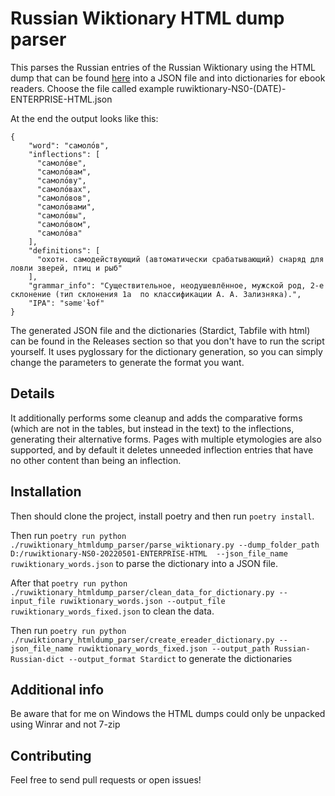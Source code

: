 # Russian Wiktionary HTML dump parser

This parses the Russian entries of the Russian Wiktionary using the HTML dump that can be found [here](https://dumps.wikimedia.org/other/enterprise_html/) into a JSON file and into dictionaries for ebook readers. Choose the file called  example ruwiktionary-NS0-(DATE)-ENTERPRISE-HTML.json

At the end the output looks like this:
```
{
    "word": "самоло́в",
    "inflections": [
      "самоло́ве",
      "самоло́вам",
      "самоло́ву",
      "самоло́вах",
      "самоло́вов",
      "самоло́вами",
      "самоло́вы",
      "самоло́вом",
      "самоло́ва"
    ],
    "definitions": [
      "охотн. самодействующий (автоматически срабатывающий) снаряд для ловли зверей, птиц и рыб"
    ],
    "grammar_info": "Существительное, неодушевлённое, мужской род, 2-е склонение (тип склонения 1a  по классификации А. А. Зализняка).",
    "IPA": "səmɐˈɫof"
}
```

The generated JSON file and the dictionaries (Stardict, Tabfile with html) can be found in the Releases section so that you don't have to run the script yourself. It uses pyglossary for the dictionary generation, so you can simply change the parameters to generate the format you want.

## Details
It additionally performs some cleanup and adds the comparative forms (which are not in the tables, but instead in the text) to the inflections, generating their alternative forms. Pages with multiple etymologies are also supported, and by default it deletes unneeded inflection entries that have no other content than being an inflection.

## Installation
Then should clone the project, install poetry and then run `poetry install`. 

Then run `poetry run python ./ruwiktionary_htmldump_parser/parse_wiktionary.py --dump_folder_path D:/ruwiktionary-NS0-20220501-ENTERPRISE-HTML  --json_file_name ruwiktionary_words.json` to parse the dictionary into a JSON file.

After that `poetry run python ./ruwiktionary_htmldump_parser/clean_data_for_dictionary.py --input_file ruwiktionary_words.json --output_file ruwiktionary_words_fixed.json` to clean the data.

Then run `poetry run python ./ruwiktionary_htmldump_parser/create_ereader_dictionary.py --json_file_name ruwiktionary_words_fixed.json --output_path Russian-Russian-dict --output_format Stardict` to generate the dictionaries

## Additional info
Be aware that for me on Windows the HTML dumps could only be unpacked using Winrar and not 7-zip

## Contributing
Feel free to send pull requests or open issues!